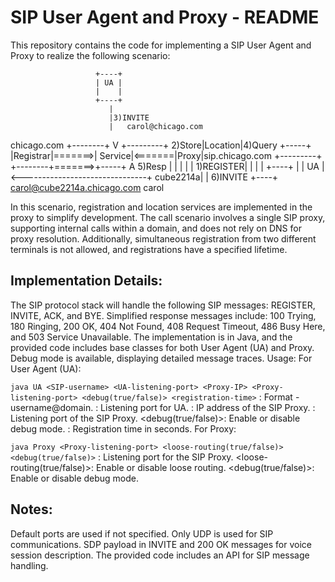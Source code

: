 # SIP User Agent and Proxy - README

This repository contains the code for implementing a SIP User Agent and Proxy to realize the following scenario:


                       +----+
                       | UA |
                       |    |
                       +----+
                          |
                          |3)INVITE
                          |   carol@chicago.com
   chicago.com        +--------+            V
   +---------+ 2)Store|Location|4)Query +-----+
   |Registrar|=======>| Service|<=======|Proxy|sip.chicago.com
   +---------+        +--------+=======>+-----+
         A                      5)Resp      |
         |                                  |
         |                                  |
  1)REGISTER|                                  |
         |                                  |
      +----+                                |
      | UA |<-------------------------------+
cube2214a|    |                            6)INVITE
      +----+                    carol@cube2214a.chicago.com
       carol
       
In this scenario, registration and location services are implemented in the proxy to simplify development. The call scenario involves a single SIP proxy, supporting internal calls within a domain, and does not rely on DNS for proxy resolution. Additionally, simultaneous registration from two different terminals is not allowed, and registrations have a specified lifetime.

## Implementation Details:
The SIP protocol stack will handle the following SIP messages: REGISTER, INVITE, ACK, and BYE.
Simplified response messages include: 100 Trying, 180 Ringing, 200 OK, 404 Not Found, 408 Request Timeout, 486 Busy Here, and 503 Service Unavailable.
The implementation is in Java, and the provided code includes base classes for both User Agent (UA) and Proxy.
Debug mode is available, displaying detailed message traces.
Usage:
For User Agent (UA):

`java UA <SIP-username> <UA-listening-port> <Proxy-IP> <Proxy-listening-port> <debug(true/false)> <registration-time>`
<SIP-username>: Format - username@domain.
<UA-listening-port>: Listening port for UA.
<Proxy-IP>: IP address of the SIP Proxy.
<Proxy-listening-port>: Listening port of the SIP Proxy.
<debug(true/false)>: Enable or disable debug mode.
<registration-time>: Registration time in seconds.
For Proxy:

`java Proxy <Proxy-listening-port> <loose-routing(true/false)> <debug(true/false)>`
<Proxy-listening-port>: Listening port for the SIP Proxy.
<loose-routing(true/false)>: Enable or disable loose routing.
<debug(true/false)>: Enable or disable debug mode.

## Notes:
Default ports are used if not specified.
Only UDP is used for SIP communications.
SDP payload in INVITE and 200 OK messages for voice session description.
The provided code includes an API for SIP message handling.
